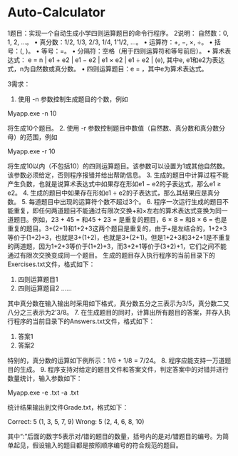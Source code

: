 # Auto-Calculator
1题目：实现一个自动生成小学四则运算题目的命令行程序。
2说明：
自然数：0, 1, 2, …。
•	真分数：1/2, 1/3, 2/3, 1/4, 1’1/2, …。
•	运算符：+, −, ×, ÷。
•	括号：(, )。
•	等号：=。
•	分隔符：空格（用于四则运算符和等号前后）。
•	算术表达式：
e = n | e1 + e2 | e1 − e2 | e1 × e2 | e1 ÷ e2 | (e),
其中e, e1和e2为表达式，n为自然数或真分数。
•	四则运算题目：e = ，其中e为算术表达式。
 
3需求：
1. 使用 -n 参数控制生成题目的个数，例如
 
Myapp.exe -n 10
 
将生成10个题目。
2. 使用 -r 参数控制题目中数值（自然数、真分数和真分数分母）的范围，例如
 
Myapp.exe -r 10
 
将生成10以内（不包括10）的四则运算题目。该参数可以设置为1或其他自然数。该参数必须给定，否则程序报错并给出帮助信息。
3. 生成的题目中计算过程不能产生负数，也就是说算术表达式中如果存在形如e1 − e2的子表达式，那么e1 ≥ e2。
4. 生成的题目中如果存在形如e1 ÷ e2的子表达式，那么其结果应是真分数。
5. 每道题目中出现的运算符个数不超过3个。
6. 程序一次运行生成的题目不能重复，即任何两道题目不能通过有限次交换+和×左右的算术表达式变换为同一道题目。例如，23 + 45 = 和45 + 23 = 是重复的题目，6 × 8 = 和8 × 6 = 也是重复的题目。3+(2+1)和1+2+3这两个题目是重复的，由于+是左结合的，1+2+3等价于(1+2)+3，也就是3+(1+2)，也就是3+(2+1)。但是1+2+3和3+2+1是不重复的两道题，因为1+2+3等价于(1+2)+3，而3+2+1等价于(3+2)+1，它们之间不能通过有限次交换变成同一个题目。
生成的题目存入执行程序的当前目录下的Exercises.txt文件，格式如下：
 
1. 四则运算题目1
2. 四则运算题目2
……
 
其中真分数在输入输出时采用如下格式，真分数五分之三表示为3/5，真分数二又八分之三表示为2’3/8。
7. 在生成题目的同时，计算出所有题目的答案，并存入执行程序的当前目录下的Answers.txt文件，格式如下：
 
1. 答案1
2. 答案2
 
特别的，真分数的运算如下例所示：1/6 + 1/8 = 7/24。
8. 程序应能支持一万道题目的生成。
9. 程序支持对给定的题目文件和答案文件，判定答案中的对错并进行数量统计，输入参数如下：
 
Myapp.exe -e <exercisefile>.txt -a <answerfile>.txt
 
统计结果输出到文件Grade.txt，格式如下：
 
Correct: 5 (1, 3, 5, 7, 9)
Wrong: 5 (2, 4, 6, 8, 10)
 
其中“:”后面的数字5表示对/错的题目的数量，括号内的是对/错题目的编号。为简单起见，假设输入的题目都是按照顺序编号的符合规范的题目。
